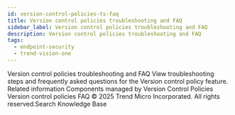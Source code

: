 ```yaml
---
id: version-control-policies-ts-faq
title: Version control policies troubleshooting and FAQ
sidebar_label: Version control policies troubleshooting and FAQ
description: Version control policies troubleshooting and FAQ
tags:
  - endpoint-security
  - trend-vision-one
---
```


 Version control policies troubleshooting and FAQ View troubleshooting steps and frequently asked questions for the Version control policy feature. Related information Components managed by Version Control Policies Version control policies FAQ © 2025 Trend Micro Incorporated. All rights reserved.Search Knowledge Base